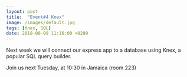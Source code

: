 ```yaml
---
layout: post
title:  "Event#4 Knex"
image: /images/default.jpg
tags: [Knex, SQL]
date: 2018-08-09 11:16:00 +0200
---
```


Next week we will connect our express app to a database using Knex, a popular SQL query builder.[]()

Join us next Tuesday, at 10:30 in Jamaica (room 223)